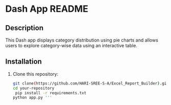 # Dash App README

## Description
This Dash app displays category distribution using pie charts and allows users to explore category-wise data using an interactive table.

## Installation
1. Clone this repository:
   ```bash
   git clone(https://github.com/HARI-SREE-S-A/Excel_Report_Builder).git
   cd your-repository
    pip install -r requirements.txt
   python app.py '''




